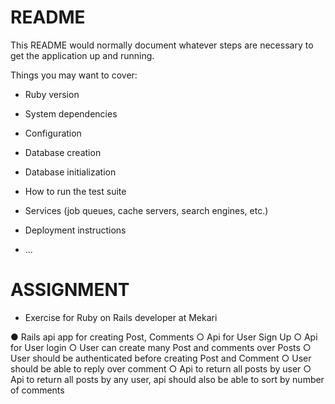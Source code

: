 # README

This README would normally document whatever steps are necessary to get the
application up and running.

Things you may want to cover:

* Ruby version

* System dependencies

* Configuration

* Database creation

* Database initialization

* How to run the test suite

* Services (job queues, cache servers, search engines, etc.)

* Deployment instructions

* ...

# ASSIGNMENT

* Exercise for Ruby on Rails developer at Mekari

● Rails api app for creating Post, Comments
○ Api for User Sign Up
○ Api for User login
○ User can create many Post and comments over Posts
○ User should be authenticated before creating Post and Comment
○ User should be able to reply over comment
○ Api to return all posts by user
○ Api to return all posts by any user, api should also be able to sort by
number of comments

